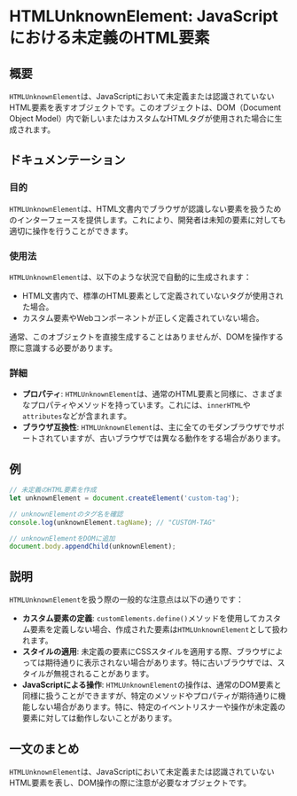 <!--
Meta Description: # HTMLUnknownElement: JavaScriptにおける未定義のHTML要素 ## 概要 `HTMLUnknownElement`は、JavaScriptにおいて未定義または認識されていないHTML要素を表すオブジェクトです。このオブジェクトは、DOM（Document Object...
Meta Keywords: htmlunknownelement, document, unknownelement, custom, tag
-->

# HTMLUnknownElement: JavaScriptにおける未定義のHTML要素

## 概要
`HTMLUnknownElement`は、JavaScriptにおいて未定義または認識されていないHTML要素を表すオブジェクトです。このオブジェクトは、DOM（Document Object Model）内で新しいまたはカスタムなHTMLタグが使用された場合に生成されます。

## ドキュメンテーション
### 目的
`HTMLUnknownElement`は、HTML文書内でブラウザが認識しない要素を扱うためのインターフェースを提供します。これにより、開発者は未知の要素に対しても適切に操作を行うことができます。

### 使用法
`HTMLUnknownElement`は、以下のような状況で自動的に生成されます：
- HTML文書内で、標準のHTML要素として定義されていないタグが使用された場合。
- カスタム要素やWebコンポーネントが正しく定義されていない場合。

通常、このオブジェクトを直接生成することはありませんが、DOMを操作する際に意識する必要があります。

### 詳細
- **プロパティ**: `HTMLUnknownElement`は、通常のHTML要素と同様に、さまざまなプロパティやメソッドを持っています。これには、`innerHTML`や`attributes`などが含まれます。
- **ブラウザ互換性**: `HTMLUnknownElement`は、主に全てのモダンブラウザでサポートされていますが、古いブラウザでは異なる動作をする場合があります。

## 例
```javascript
// 未定義のHTML要素を作成
let unknownElement = document.createElement('custom-tag');

// unknownElementのタグ名を確認
console.log(unknownElement.tagName); // "CUSTOM-TAG"

// unknownElementをDOMに追加
document.body.appendChild(unknownElement);
```

## 説明
`HTMLUnknownElement`を扱う際の一般的な注意点は以下の通りです：
- **カスタム要素の定義**: `customElements.define()`メソッドを使用してカスタム要素を定義しない場合、作成された要素は`HTMLUnknownElement`として扱われます。
- **スタイルの適用**: 未定義の要素にCSSスタイルを適用する際、ブラウザによっては期待通りに表示されない場合があります。特に古いブラウザでは、スタイルが無視されることがあります。
- **JavaScriptによる操作**: `HTMLUnknownElement`の操作は、通常のDOM要素と同様に扱うことができますが、特定のメソッドやプロパティが期待通りに機能しない場合があります。特に、特定のイベントリスナーや操作が未定義の要素に対しては動作しないことがあります。

## 一文のまとめ
`HTMLUnknownElement`は、JavaScriptにおいて未定義または認識されていないHTML要素を表し、DOM操作の際に注意が必要なオブジェクトです。